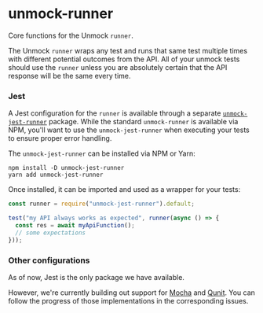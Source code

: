 # unmock-runner

Core functions for the Unmock `runner`.

The Unmock `runner` wraps any test and runs that same test multiple times with different potential outcomes from the API. All of your unmock tests should use the `runner` unless you are absolutely certain that the API response will be the same every time.

### Jest

A Jest configuration for the `runner` is available through a separate [`unmock-jest-runner`](https://github.com/meeshkan/unmock-jest-runner) package. While the standard `unmock-runner` is available via NPM, you'll want to use the `unmock-jest-runner` when executing your tests to ensure proper error handling. 

The `unmock-jest-runner` can be installed via NPM or Yarn:

```
npm install -D unmock-jest-runner
yarn add unmock-jest-runner
```

Once installed, it can be imported and used as a wrapper for your tests:

```js
const runner = require("unmock-jest-runner").default;

test("my API always works as expected", runner(async () => {
  const res = await myApiFunction();
  // some expectations
}));
```

### Other configurations

As of now, Jest is the only package we have available. 

However, we're currently building out support for [Mocha]() and [Qunit](). You can follow the progress of those implementations in the corresponding issues.